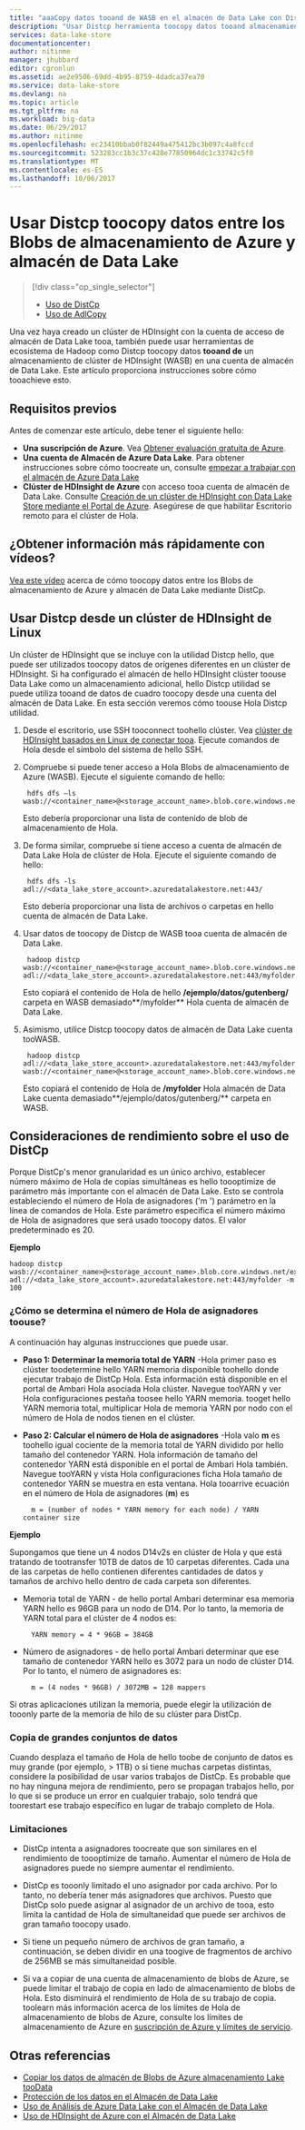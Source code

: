 ```yaml
---
title: "aaaCopy datos tooand de WASB en el almacén de Data Lake con Distcp | Documentos de Microsoft"
description: "Usar Distcp herramienta toocopy datos tooand almacenamiento de Blobs tooData Lake del almacén de Azure"
services: data-lake-store
documentationcenter: 
author: nitinme
manager: jhubbard
editor: cgronlun
ms.assetid: ae2e9506-69dd-4b95-8759-4dadca37ea70
ms.service: data-lake-store
ms.devlang: na
ms.topic: article
ms.tgt_pltfrm: na
ms.workload: big-data
ms.date: 06/29/2017
ms.author: nitinme
ms.openlocfilehash: ec23410bbab0f82449a475412bc3b097c4a8fccd
ms.sourcegitcommit: 523283cc1b3c37c428e77850964dc1c33742c5f0
ms.translationtype: MT
ms.contentlocale: es-ES
ms.lasthandoff: 10/06/2017
---
```

# <a name="use-distcp-toocopy-data-between-azure-storage-blobs-and-data-lake-store"></a>Usar Distcp toocopy datos entre los Blobs de almacenamiento de Azure y almacén de Data Lake
> [!div class="op_single_selector"]
> * [Uso de DistCp](data-lake-store-copy-data-wasb-distcp.md)
> * [Uso de AdlCopy](data-lake-store-copy-data-azure-storage-blob.md)
>
>

Una vez haya creado un clúster de HDInsight con la cuenta de acceso de almacén de Data Lake tooa, también puede usar herramientas de ecosistema de Hadoop como Distcp toocopy datos **tooand de** un almacenamiento de clúster de HDInsight (WASB) en una cuenta de almacén de Data Lake. Este artículo proporciona instrucciones sobre cómo tooachieve esto.

## <a name="prerequisites"></a>Requisitos previos
Antes de comenzar este artículo, debe tener el siguiente hello:

* **Una suscripción de Azure**. Vea [Obtener evaluación gratuita de Azure](https://azure.microsoft.com/pricing/free-trial/).
* **Una cuenta de Almacén de Azure Data Lake**. Para obtener instrucciones sobre cómo toocreate un, consulte [empezar a trabajar con el almacén de Azure Data Lake](data-lake-store-get-started-portal.md)
* **Clúster de HDInsight de Azure** con acceso tooa cuenta de almacén de Data Lake. Consulte [Creación de un clúster de HDInsight con Data Lake Store mediante el Portal de Azure](data-lake-store-hdinsight-hadoop-use-portal.md). Asegúrese de que habilitar Escritorio remoto para el clúster de Hola.

## <a name="do-you-learn-fast-with-videos"></a>¿Obtener información más rápidamente con vídeos?
[Vea este vídeo](https://mix.office.com/watch/1liuojvdx6sie) acerca de cómo toocopy datos entre los Blobs de almacenamiento de Azure y almacén de Data Lake mediante DistCp.

## <a name="use-distcp-from-an-hdinsight-linux-cluster"></a>Usar Distcp desde un clúster de HDInsight de Linux

Un clúster de HDInsight que se incluye con la utilidad Distcp hello, que puede ser utilizados toocopy datos de orígenes diferentes en un clúster de HDInsight. Si ha configurado el almacén de hello HDInsight clúster toouse Data Lake como un almacenamiento adicional, hello Distcp utilidad se puede utiliza tooand de datos de cuadro toocopy desde una cuenta del almacén de Data Lake. En esta sección veremos cómo toouse Hola Distcp utilidad.

1. Desde el escritorio, use SSH tooconnect toohello clúster. Vea [clúster de HDInsight basados en Linux de conectar tooa](../hdinsight/hdinsight-hadoop-linux-use-ssh-unix.md). Ejecute comandos de Hola desde el símbolo del sistema de hello SSH.

2. Compruebe si puede tener acceso a Hola Blobs de almacenamiento de Azure (WASB). Ejecute el siguiente comando de hello:

        hdfs dfs –ls wasb://<container_name>@<storage_account_name>.blob.core.windows.net/

    Esto debería proporcionar una lista de contenido de blob de almacenamiento de Hola.
3. De forma similar, compruebe si tiene acceso a cuenta de almacén de Data Lake Hola de clúster de Hola. Ejecute el siguiente comando de hello:

        hdfs dfs -ls adl://<data_lake_store_account>.azuredatalakestore.net:443/

    Esto debería proporcionar una lista de archivos o carpetas en hello cuenta de almacén de Data Lake.
4. Usar datos de toocopy de Distcp de WASB tooa cuenta de almacén de Data Lake.

        hadoop distcp wasb://<container_name>@<storage_account_name>.blob.core.windows.net/example/data/gutenberg adl://<data_lake_store_account>.azuredatalakestore.net:443/myfolder

    Esto copiará el contenido de Hola de hello **/ejemplo/datos/gutenberg/** carpeta en WASB demasiado**/myfolder** Hola cuenta de almacén de Data Lake.
5. Asimismo, utilice Distcp toocopy datos de almacén de Data Lake cuenta tooWASB.

        hadoop distcp adl://<data_lake_store_account>.azuredatalakestore.net:443/myfolder wasb://<container_name>@<storage_account_name>.blob.core.windows.net/example/data/gutenberg

    Esto copiará el contenido de Hola de **/myfolder** Hola almacén de Data Lake cuenta demasiado**/ejemplo/datos/gutenberg/** carpeta en WASB.

## <a name="performance-considerations-while-using-distcp"></a>Consideraciones de rendimiento sobre el uso de DistCp

Porque DistCp's menor granularidad es un único archivo, establecer número máximo de Hola de copias simultáneas es hello toooptimize de parámetro más importante con el almacén de Data Lake. Esto se controla estableciendo el número de Hola de asignadores ('m ') parámetro en la línea de comandos de Hola. Este parámetro especifica el número máximo de Hola de asignadores que será usado toocopy datos. El valor predeterminado es 20.

**Ejemplo**

    hadoop distcp wasb://<container_name>@<storage_account_name>.blob.core.windows.net/example/data/gutenberg adl://<data_lake_store_account>.azuredatalakestore.net:443/myfolder -m 100

### <a name="how-do-i-determine-hello-number-of-mappers-toouse"></a>¿Cómo se determina el número de Hola de asignadores toouse?

A continuación hay algunas instrucciones que puede usar.

* **Paso 1: Determinar la memoria total de YARN** -Hola primer paso es clúster toodetermine hello YARN memoria disponible toohello donde ejecutar trabajo de DistCp Hola. Esta información está disponible en el portal de Ambari Hola asociada Hola clúster. Navegue tooYARN y ver Hola configuraciones pestaña toosee hello YARN memoria. tooget hello YARN memoria total, multiplicar Hola de memoria YARN por nodo con el número de Hola de nodos tienen en el clúster.

* **Paso 2: Calcular el número de Hola de asignadores** -Hola valo **m** es toohello igual cociente de la memoria total de YARN dividido por hello tamaño del contenedor YARN. Hola información de tamaño del contenedor YARN está disponible en el portal de Ambari Hola también. Navegue tooYARN y vista Hola configuraciones ficha Hola tamaño de contenedor YARN se muestra en esta ventana. Hola tooarrive ecuación en el número de Hola de asignadores (**m**) es

        m = (number of nodes * YARN memory for each node) / YARN container size

**Ejemplo**

Supongamos que tiene un 4 nodos D14v2s en clúster de Hola y que está tratando de tootransfer 10TB de datos de 10 carpetas diferentes. Cada una de las carpetas de hello contienen diferentes cantidades de datos y tamaños de archivo hello dentro de cada carpeta son diferentes.

* Memoria total de YARN - de hello portal Ambari determinar esa memoria YARN hello es 96GB para un nodo de D14. Por lo tanto, la memoria de YARN total para el clúster de 4 nodos es: 

        YARN memory = 4 * 96GB = 384GB

* Número de asignadores - de hello portal Ambari determinar que ese tamaño de contenedor YARN hello es 3072 para un nodo de clúster D14. Por lo tanto, el número de asignadores es:

        m = (4 nodes * 96GB) / 3072MB = 128 mappers

Si otras aplicaciones utilizan la memoria, puede elegir la utilización de tooonly parte de la memoria de hilo de su clúster para DistCp.

### <a name="copying-large-datasets"></a>Copia de grandes conjuntos de datos

Cuando desplaza el tamaño de Hola de hello toobe de conjunto de datos es muy grande (por ejemplo, > 1TB) o si tiene muchas carpetas distintas, considere la posibilidad de usar varios trabajos de DistCp. Es probable que no hay ninguna mejora de rendimiento, pero se propagan trabajos hello, por lo que si se produce un error en cualquier trabajo, solo tendrá que toorestart ese trabajo específico en lugar de trabajo completo de Hola.

### <a name="limitations"></a>Limitaciones

* DistCp intenta a asignadores toocreate que son similares en el rendimiento de toooptimize de tamaño. Aumentar el número de Hola de asignadores puede no siempre aumentar el rendimiento.

* DistCp es tooonly limitado el uno asignador por cada archivo. Por lo tanto, no debería tener más asignadores que archivos. Puesto que DistCp solo puede asignar al asignador de un archivo de tooa, esto limita la cantidad de Hola de simultaneidad que puede ser archivos de gran tamaño toocopy usado.

* Si tiene un pequeño número de archivos de gran tamaño, a continuación, se deben dividir en una toogive de fragmentos de archivo de 256MB se más simultaneidad posible. 
 
* Si va a copiar de una cuenta de almacenamiento de blobs de Azure, se puede limitar el trabajo de copia en lado de almacenamiento de blobs de Hola. Esto disminuirá el rendimiento de Hola de su trabajo de copia. toolearn más información acerca de los límites de Hola de almacenamiento de blobs de Azure, consulte los límites de almacenamiento de Azure en [suscripción de Azure y límites de servicio](../azure-subscription-service-limits.md).

## <a name="see-also"></a>Otras referencias
* [Copiar los datos de almacén de Blobs de Azure almacenamiento Lake tooData](data-lake-store-copy-data-azure-storage-blob.md)
* [Protección de los datos en el Almacén de Data Lake](data-lake-store-secure-data.md)
* [Uso de Análisis de Azure Data Lake con el Almacén de Data Lake](../data-lake-analytics/data-lake-analytics-get-started-portal.md)
* [Uso de HDInsight de Azure con el Almacén de Data Lake](data-lake-store-hdinsight-hadoop-use-portal.md)
